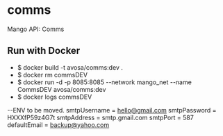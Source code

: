 # comms
Mango API: Comms

## Run with Docker
* $ docker build -t avosa/comms:dev .
* $ docker rm commsDEV
* $ docker run -d -p 8085:8085 --network mango_net --name CommsDEV avosa/comms:dev
* $ docker logs commsDEV

--ENV to be moved.
smtpUsername = hello@gmail.com
smtpPassword = HXXXfP59z4G7t
smtpAddress = smtp.gmail.com
smtpPort = 587
defaultEmail = backup@yahoo.com